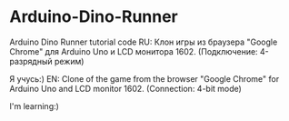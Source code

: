 # Arduino-Dino-Runner
Arduino Dino Runner tutorial code
RU: Клон игры из браузера "Google Chrome" для Arduino Uno и LCD монитора 1602. (Подключение: 4-разрядный режим)

Я учусь:)
EN: Clone of the game from the browser "Google Chrome" for Arduino Uno and LCD monitor 1602. (Connection: 4-bit mode)

I'm learning:)
